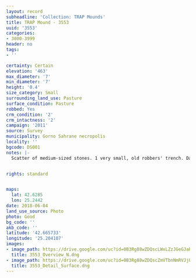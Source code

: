 ```yaml
---
layout: record
subheadline: 'Collection: TRAP Mounds'
title: TRAP Mound - 3553
uuid: '3553'
categories:
- 3000-3999
header: no
tags:
- ''

certainty: Certain
elevation: '463'
max_diameter: '7'
min_diameter: '7'
height: '0.4'
size_category: Small
surrounding_land_use: Pasture
surface_condition: Pasture
robbed: Yes
crm_condition: '2'
crm_intactness: '2'
campaign: '2011'
source: Survey
municipality: Gorno Sahrane necropolis
locality: ''
bgcode: DS001
notes: |-
  Scatter of medium-sized stones. 1 very small, old robbers' trench. Damaged by agricultural activity.


rights: standard


maps:
  lat: 42.6285
  lon: 25.2442
date: 2018-06-04
land_use_source: Photo
photo: Good
bg_code: ''
akb_code: ''
latitude: '42.665733'
longitude: '25.204107'
images:
- image_path: https://drive.google.com/uc?id=0B3Rg88wZDQscLWxLZzJGeGJaRFk
  title: 3553_Overview_N.dng
- image_path: https://drive.google.com/uc?id=0B3Rg88wZDQscZmVTbnNmRVJjU0U
  title: 3553_Detail_Surface.dng
---
```

